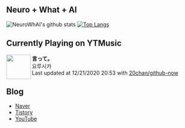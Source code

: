 ## Neuro + What + AI

![NeuroWhAI's github stats](https://github-readme-stats.vercel.app/api?username=neurowhai&count_private=true&show_icons=true)
[![Top Langs](https://github-readme-stats.vercel.app/api/top-langs/?username=neurowhai&layout=compact)](https://github.com/anuraghazra/github-readme-stats)

## Currently Playing on YTMusic

[<img align="left" height="65" src="https://lh3.googleusercontent.com/y7jJKn2kx_HKMfSY4NmVnalSFZ3HKwYyJiLWA72--H-eqZ2Azlx51U-CsXS4tWO8Th5oL1JQS-24ZOfR">](https://music.youtube.com/channel/UCabLXblrQG4cO8F9qdd4Xsw)

**言って。**  
요루시카  
Last updated at 12/21/2020 20:53 with [20chan/github-now](https://github.com/20chan/github-now)

## Blog

- [Naver](http://blog.naver.com/neurowhai)
- [Tistory](http://neurowhai.tistory.com/)
- [YouTube](https://www.youtube.com/channel/UCB_v1xU6laBHOeH6z4L-Mtw)
